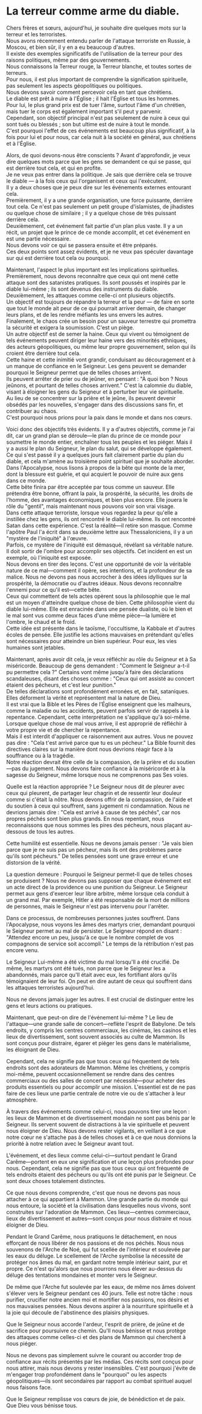 # La terreur comme arme du diable.

Chers frères et sœurs, aujourd'hui, je souhaite dire quelques mots sur la terreur et les terroristes.  
Nous avons récemment entendu parler de l'attaque terroriste en Russie, à Moscou, et bien sûr, il y en a eu beaucoup d'autres.  
Il existe des exemples significatifs de l'utilisation de la terreur pour des raisons politiques, même par des gouvernements.  
Nous connaissons la Terreur rouge, la Terreur blanche, et toutes sortes de terreurs.  
Pour nous, il est plus important de comprendre la signification spirituelle, pas seulement les aspects géopolitiques ou politiques.  
Nous devons savoir comment percevoir cela en tant que chrétiens.  
Le diable est prêt à nuire à l'Église ; il hait l'Église et tous les hommes.  
Pour lui, le plus grand prix est de tuer l'âme, surtout l'âme d'un chrétien, mais tuer le corps est également important s'il peut y parvenir.  
Cependant, son objectif principal n'est pas seulement de nuire à ceux qui sont tués ou blessés ; son but ultime est de nuire à tout le monde.  
C'est pourquoi l'effet de ces événements est beaucoup plus significatif, à la fois pour lui et pour nous, car cela nuit à la société en général, aux chrétiens et à l'Église.  

Alors, de quoi devons-nous être conscients ? Avant d'approfondir, je veux dire quelques mots parce que les gens se demandent ce qui se passe, qui est derrière tout cela, et qui en profite.  
Je ne veux pas entrer dans la politique. Je sais que derrière cela se trouve le diable — à la fois ceux qui l'organisent et ceux qui l'exécutent.  
Il y a deux choses que je peux dire sur les événements externes entourant cela.  
Premièrement, il y a une grande organisation, une force puissante, derrière tout cela. Ce n'est pas seulement un petit groupe d'islamistes, de jihadistes ou quelque chose de similaire ; il y a quelque chose de très puissant derrière cela.  
Deuxièmement, cet événement fait partie d'un plan plus vaste. Il y a un récit, un projet que le prince de ce monde accomplit, et cet événement en est une partie nécessaire.  
Nous devons voir ce qui se passera ensuite et être préparés.  
Ces deux points sont assez évidents, et je ne veux pas spéculer davantage sur qui est derrière tout cela ou pourquoi.  

Maintenant, l'aspect le plus important est les implications spirituelles.  
Premièrement, nous devons reconnaître que ceux qui ont mené cette attaque sont des satanistes pratiques. Ils sont poussés et inspirés par le diable lui-même ; ils sont devenus des instruments du diable.  
Deuxièmement, les attaques comme celle-ci ont plusieurs objectifs.  
Un objectif est toujours de répandre la terreur et la peur — de faire en sorte que tout le monde ait peur de ce qui pourrait arriver demain, de changer leurs plans, et de les rendre méfiants les uns envers les autres.  
Finalement, le chaos crée un besoin pour un sauveur terrestre qui promettra la sécurité et exigera la soumission. C'est un piège.  
Un autre objectif est de semer la haine. Ceux qui vivent ou témoignent de tels événements peuvent diriger leur haine vers des minorités ethniques, des acteurs géopolitiques, ou même leur propre gouvernement, selon qui ils croient être derrière tout cela.  
Cette haine et cette inimitié vont grandir, conduisant au découragement et à un manque de confiance en le Seigneur. Les gens peuvent se demander pourquoi le Seigneur permet que de telles choses arrivent.  
Ils peuvent arrêter de prier ou de jeûner, en pensant : "À quoi bon ? Nous jeûnons, et pourtant de telles choses arrivent." C'est la calomnie du diable, visant à éloigner les gens du Seigneur et à perturber leur vie spirituelle.  
Au lieu de se concentrer sur la prière et le jeûne, ils peuvent devenir obsédés par les nouvelles, s'engager dans des discussions sans fin, et contribuer au chaos.  
C'est pourquoi nous prions pour la paix dans le monde et dans nos cœurs.

Voici donc des objectifs très évidents. Il y a d'autres objectifs, comme je l'ai dit, car un grand plan se déroule—le plan du prince de ce monde pour soumettre le monde entier, enchaîner tous les peuples et les piéger. Mais il y a aussi le plan du Seigneur, le plan du salut, qui se développe également.  
Ce qui s'est passé il y a quelques jours fait clairement partie du plan du diable, et cela m'amène au troisième point spirituel que je souhaite aborder. Dans l'Apocalypse, nous lisons à propos de la bête qui monte de la mer, dont la blessure est guérie, et qui acquiert le pouvoir de nuire aux gens dans ce monde.  
Cette bête finira par être acceptée par tous comme un sauveur. Elle prétendra être bonne, offrant la paix, la prospérité, la sécurité, les droits de l'homme, des avantages économiques, et bien plus encore. Elle jouera le rôle du "gentil", mais maintenant nous pouvons voir son vrai visage.  
Dans cette attaque terroriste, lorsque vous regardez la peur qu'elle a instillée chez les gens, ils ont rencontré le diable lui-même. Ils ont rencontré Satan dans cette expérience. C'est la réalité—il retire son masque. Comme l'apôtre Paul l'a écrit dans sa deuxième lettre aux Thessaloniciens, il y a un "mystère de l'iniquité" à l'œuvre.  
Parfois, ce mystère de l'iniquité est démasqué, révélant sa véritable nature. Il doit sortir de l'ombre pour accomplir ses objectifs. Cet incident en est un exemple, où l'iniquité est exposée.  
Nous devons en tirer des leçons. C'est une opportunité de voir la véritable nature de ce mal—comment il opère, ses intentions, et la profondeur de sa malice. Nous ne devons pas nous accrocher à des idées idylliques sur la prospérité, la démocratie ou d'autres idéaux. Nous devons reconnaître l'ennemi pour ce qu'il est—cette bête.  
Ceux qui commettent de tels actes opèrent sous la philosophie que le mal est un moyen d'atteindre quelque chose de bien. Cette philosophie vient du diable lui-même. Elle est enracinée dans une pensée dualiste, où le bien et le mal sont vus comme deux faces d'une même pièce—la lumière et l'ombre, le chaud et le froid.  
Cette idée est présente dans le taoïsme, l'occultisme, la Kabbale et d'autres écoles de pensée. Elle justifie les actions mauvaises en prétendant qu'elles sont nécessaires pour atteindre un bien supérieur. Pour eux, les vies humaines sont jetables.  

Maintenant, après avoir dit cela, je veux réfléchir au rôle du Seigneur et à Sa miséricorde. Beaucoup de gens demandent : "Comment le Seigneur a-t-il pu permettre cela ?" Certains vont même jusqu'à faire des déclarations scandaleuses, disant des choses comme : "Ceux qui ont assisté au concert étaient des pécheurs, et c'est leur punition."  
De telles déclarations sont profondément erronées et, en fait, sataniques. Elles déforment la vérité et représentent mal la nature de Dieu.  
Il est vrai que la Bible et les Pères de l'Église enseignent que les malheurs, comme la maladie ou les accidents, peuvent parfois servir de rappels à la repentance. Cependant, cette interprétation ne s'applique qu'à soi-même. Lorsque quelque chose de mal vous arrive, il est approprié de réfléchir à votre propre vie et de chercher la repentance.  
Mais il est interdit d'appliquer ce raisonnement aux autres. Vous ne pouvez pas dire : "Cela t'est arrivé parce que tu es un pécheur." La Bible fournit des directives claires sur la manière dont nous devrions réagir face à la souffrance ou à la tragédie.  
Notre réaction devrait être celle de la compassion, de la prière et du soutien—pas du jugement. Nous devons faire confiance à la miséricorde et à la sagesse du Seigneur, même lorsque nous ne comprenons pas Ses voies.  

Quelle est la réaction appropriée ? Le Seigneur nous dit de pleurer avec ceux qui pleurent, de partager leur chagrin et de ressentir leur douleur comme si c'était la nôtre. Nous devons offrir de la compassion, de l'aide et du soutien à ceux qui souffrent, sans jugement ni condamnation. Nous ne devrions jamais dire : "Cela est arrivé à cause de tes péchés", car nos propres péchés sont bien plus grands. En nous repentant, nous reconnaissons que nous sommes les pires des pécheurs, nous plaçant au-dessous de tous les autres.  

Cette humilité est essentielle. Nous ne devons jamais penser : "Je vais bien parce que je ne suis pas un pécheur, mais ils ont des problèmes parce qu'ils sont pécheurs." De telles pensées sont une grave erreur et une distorsion de la vérité.  

La question demeure : Pourquoi le Seigneur permet-Il que de telles choses se produisent ? Nous ne devons pas supposer que chaque événement est un acte direct de la providence ou une punition du Seigneur. Le Seigneur permet aux gens d'exercer leur libre arbitre, même lorsque cela conduit à un grand mal. Par exemple, Hitler a été responsable de la mort de millions de personnes, mais le Seigneur n'est pas intervenu pour l'arrêter.  

Dans ce processus, de nombreuses personnes justes souffrent. Dans l'Apocalypse, nous voyons les âmes des martyrs crier, demandant pourquoi le Seigneur permet au mal de persister. Le Seigneur répond en disant : "Attendez encore un peu, jusqu'à ce que le nombre complet de vos compagnons de service soit accompli." Le temps de la rétribution n'est pas encore venu.  

Le Seigneur Lui-même a été victime du mal lorsqu'Il a été crucifié. De même, les martyrs ont été tués, non parce que le Seigneur les a abandonnés, mais parce qu'Il était avec eux, les fortifiant alors qu'ils témoignaient de leur foi. On peut en dire autant de ceux qui souffrent dans les attaques terroristes aujourd'hui.  

Nous ne devons jamais juger les autres. Il est crucial de distinguer entre les gens et leurs actions ou pratiques.  

Maintenant, que peut-on dire de l'événement lui-même ? Le lieu de l'attaque—une grande salle de concert—reflète l'esprit de Babylone. De tels endroits, y compris les centres commerciaux, les cinémas, les casinos et les lieux de divertissement, sont souvent associés au culte de Mammon. Ils sont conçus pour distraire, égarer et piéger les gens dans le matérialisme, les éloignant de Dieu.  

Cependant, cela ne signifie pas que tous ceux qui fréquentent de tels endroits sont des adorateurs de Mammon. Même les chrétiens, y compris moi-même, peuvent occasionnellement se rendre dans des centres commerciaux ou des salles de concert par nécessité—pour acheter des produits essentiels ou pour accomplir une mission. L'essentiel est de ne pas faire de ces lieux une partie centrale de notre vie ou de s'attacher à leur atmosphère.  

À travers des événements comme celui-ci, nous pouvons tirer une leçon : les lieux de Mammon et de divertissement mondain ne sont pas bénis par le Seigneur. Ils servent souvent de distractions à la vie spirituelle et peuvent nous éloigner de Dieu. Nous devons rester vigilants, en veillant à ce que notre cœur ne s'attache pas à de telles choses et à ce que nous donnions la priorité à notre relation avec le Seigneur avant tout.

L'événement, et des lieux comme celui-ci—surtout pendant le Grand Carême—portent en eux une signification et une leçon plus profondes pour nous. Cependant, cela ne signifie pas que tous ceux qui ont fréquenté de tels endroits étaient des pécheurs ou qu'ils ont été punis par le Seigneur. Ce sont deux choses totalement distinctes.  

Ce que nous devons comprendre, c'est que nous ne devons pas nous attacher à ce qui appartient à Mammon. Une grande partie du monde qui nous entoure, la société et la civilisation dans lesquelles nous vivons, sont construites sur l'adoration de Mammon. Ces lieux—centres commerciaux, lieux de divertissement et autres—sont conçus pour nous distraire et nous éloigner de Dieu.  

Pendant le Grand Carême, nous pratiquons le détachement, en nous efforçant de nous libérer de nos passions et de nos péchés. Nous nous souvenons de l'Arche de Noé, qui fut scellée de l'intérieur et soulevée par les eaux du déluge. Le scellement de l'Arche symbolise la nécessité de protéger nos âmes du mal, en gardant notre temple intérieur saint, pur et propre. Ce n'est qu'alors que nous pourrons nous élever au-dessus du déluge des tentations mondaines et monter vers le Seigneur.  

De même que l'Arche fut soulevée par les eaux, de même nos âmes doivent s'élever vers le Seigneur pendant ces 40 jours. Telle est notre tâche : nous purifier, crucifier notre ancien moi et mortifier nos passions, nos désirs et nos mauvaises pensées. Nous devons aspirer à la nourriture spirituelle et à la joie qui découle de l'abstinence des plaisirs physiques.  

Que le Seigneur nous accorde l'ardeur, l'esprit de prière, de jeûne et de sacrifice pour poursuivre ce chemin. Qu'Il nous bénisse et nous protège des attaques comme celles-ci et des plans de Mammon qui cherchent à nous piéger.  

Nous ne devons pas simplement suivre le courant ou accorder trop de confiance aux récits présentés par les médias. Ces récits sont conçus pour nous attirer, mais nous devons y rester insensibles. C'est pourquoi j'évite de m'engager trop profondément dans le "pourquoi" ou les aspects géopolitiques—ils sont secondaires par rapport au combat spirituel auquel nous faisons face.  

Que le Seigneur remplisse vos cœurs de joie, de bénédiction et de paix. Que Dieu vous bénisse tous.

